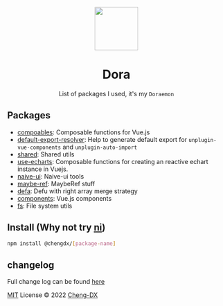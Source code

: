 <p align="center">
<img width="100px" src="https://api.iconify.design/arcticons:pocket.svg?color=%230185cc"/>
</p>
<h1 align="center">Dora</h1>
<p align="center">List of packages I used, it's my <code>Doraemon</code></p>

## Packages
- [compoables](./packages/composables/README.md): Composable functions for Vue.js
- [default-export-resolver](./packages/default-export-resolver/README.md): Help to generate default export for `unplugin-vue-components` and `unplugin-auto-import`
- [shared](./packages/shared/README.md): Shared utils
- [use-echarts](./packages/use-echarts/README.md): Composable functions for creating an reactive echart instance in Vuejs.
- [naive-ui](./packages/naive-ui/README.md): Naive-ui tools
- [maybe-ref](./packages/maybe-ref/README.md): MaybeRef stuff
- [defa](./packages/defa/README.md): Defu with right array merge strategy
- [components](./packages/components/README.md): Vue.js components
- [fs](./packages/fs/README.md): File system utils

## Install (Why not try [ni](https://github.com/antfu/ni))
```sh
npm install @chengdx/[package-name]
```

## changelog
Full change log can be found [here](./CHANGELOG.md)

[MIT](../LICENSE) License © 2022 [Cheng-DX](https://github.com/Cheng-DX)
